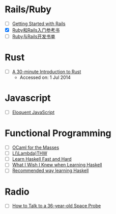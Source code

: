 # Rails/Ruby

- [ ] [Getting Started with Rails](http://guides.rubyonrails.org/getting_started.html)
- [X] [Ruby和Rails入门参考书](https://ruby-china.org/wiki/books)
- [ ] [Ruby与Rails开发书单](http://book.douban.com/doulist/1222802/)

# Rust

- [ ] [A 30-minute Introduction to Rust](http://doc.rust-lang.org/master/intro.html)
  - Accessed on: 1 Jul 2014

# Javascript

- [ ] [Eloquent JavaScript](http://eloquentjavascript.net/)

# Functional Programming

- [ ] [OCaml for the Masses](http://queue.acm.org/detail.cfm?id=2038036)
- [ ] [L(\Lambda)THW](http://learnlispthehardway.org/)
- [ ] [Learn Haskell Fast and Hard](http://yannesposito.com/Scratch/en/blog/Haskell-the-Hard-Way/)
- [ ] [What I Wish I Knew when Learning Haskell](http://dev.stephendiehl.com/hask/)
- [ ] [Recommended way learning Haskell](https://github.com/bitemyapp/learnhaskell)

# Radio

- [ ] [How to Talk to a 36-year-old Space Probe](http://www.jmalsbury.com/how-to-talk-to-a-36-year-old-space-probe-isee-3-with-gnu-radio-a-usrp-and-a-big-dish/)
